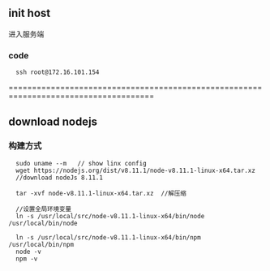 ## init host

进入服务端

### code
```
  ssh root@172.16.101.154
```


=====================================================================================

## download nodejs


### 构建方式
```
  sudo uname --m   // show linx config
  wget https://nodejs.org/dist/v8.11.1/node-v8.11.1-linux-x64.tar.xz
  //download nodeJs 8.11.1

  tar -xvf node-v8.11.1-linux-x64.tar.xz  //解压缩

  //设置全局环境变量
  ln -s /usr/local/src/node-v8.11.1-linux-x64/bin/node /usr/local/bin/node

  ln -s /usr/local/src/node-v8.11.1-linux-x64/bin/npm /usr/local/bin/npm
  node -v
  npm -v

```


